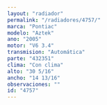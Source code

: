 ```yaml
---
layout: "radiador"
permalink: "/radiadores/4757/"
marca: "Pontiac"
modelo: "Aztek"
ano: "2005"
motor: "V6 3.4"
transmision: "Automática"
parte: "432351"
clima: "Con clima"
alto: "30 5/16"
ancho: "14 13/16"
observaciones: ""
id: "4757"
---
```



